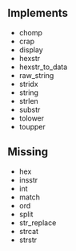 ## Implements
- chomp
- crap
- display
- hexstr
- hexstr_to_data
- raw_string
- stridx
- string
- strlen
- substr
- tolower
- toupper


## Missing
- hex
- insstr
- int
- match
- ord
- split
- str_replace
- strcat
- strstr
